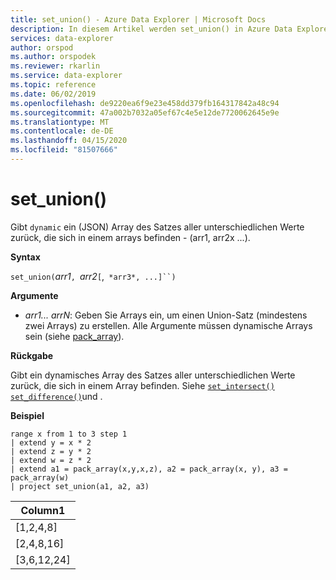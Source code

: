 ```yaml
---
title: set_union() - Azure Data Explorer | Microsoft Docs
description: In diesem Artikel werden set_union() in Azure Data Explorer beschrieben.
services: data-explorer
author: orspod
ms.author: orspodek
ms.reviewer: rkarlin
ms.service: data-explorer
ms.topic: reference
ms.date: 06/02/2019
ms.openlocfilehash: de9220ea6f9e23e458dd379fb164317842a48c94
ms.sourcegitcommit: 47a002b7032a05ef67c4e5e12de7720062645e9e
ms.translationtype: MT
ms.contentlocale: de-DE
ms.lasthandoff: 04/15/2020
ms.locfileid: "81507666"
---
```

# <a name="set_union"></a>set_union()

Gibt `dynamic` ein (JSON) Array des Satzes aller unterschiedlichen Werte zurück, die sich in einem arrays befinden - (arr1, arr2x ...).

**Syntax**

`set_union(`*arr1*`, `*arr2*`[`,` *arr3*, ...]``)`

**Argumente**

* *arr1... arrN*: Geben Sie Arrays ein, um einen Union-Satz (mindestens zwei Arrays) zu erstellen. Alle Argumente müssen dynamische Arrays sein (siehe [pack_array](packarrayfunction.md)). 

**Rückgabe**

Gibt ein dynamisches Array des Satzes aller unterschiedlichen Werte zurück, die sich in einem Array befinden. Siehe [`set_intersect()`](setintersectfunction.md) [`set_difference()`](setdifferencefunction.md)und .

**Beispiel**

```kusto
range x from 1 to 3 step 1
| extend y = x * 2
| extend z = y * 2
| extend w = z * 2
| extend a1 = pack_array(x,y,x,z), a2 = pack_array(x, y), a3 = pack_array(w)
| project set_union(a1, a2, a3)
```

|Column1|
|---|
|[1,2,4,8]|
|[2,4,8,16]|
|[3,6,12,24]|
